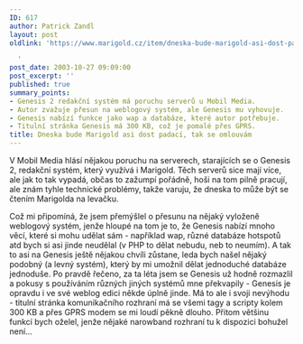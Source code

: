 ```yaml
---
ID: 617
author: Patrick Zandl
layout: post
oldlink: 'https://www.marigold.cz/item/dneska-bude-marigold-asi-dost-padaci-tak-se-omlouvam

  '
post_date: 2003-10-27 09:09:00
post_excerpt: ''
published: true
summary_points:
- Genesis 2 redakční systém má poruchu serverů u Mobil Media.
- Autor zvažuje přesun na weblogový systém, ale Genesis mu vyhovuje.
- Genesis nabízí funkce jako wap a databáze, které autor potřebuje.
- Titulní stránka Genesis má 300 KB, což je pomalé přes GPRS.
title: Dneska bude Marigold asi dost padací, tak se omlouvám
---
```


<p>
V Mobil Media hlásí nějakou poruchu na serverech, starajících se o Genesis 2, redakční systém, který využívá i Marigold. Těch serverů sice mají více, ale jak to tak vypadá, občas to zažumpí pořádně, hoši na tom pilně pracují, ale znám tyhle technické problémy, takže varuju, že dneska to může být se čtením Marigolda na levačku. </p>

<p>
Což mi připomíná, že jsem přemýšlel o přesunu na nějaký vyloženě weblogový systém, jenže hloupé na tom je to, že Genesis nabízí mnoho věcí, které si mohu udělat sám - například wap, různé databáze hotspotů atd bych si asi jinde neudělal (v PHP to dělat nebudu, neb to neumím). A tak to asi na Genesis ještě nějakou chvíli zůstane, leda bych našel nějaký podobný (a levný systém), který by mi umožnil dělat jednoduché databáze jednoduše. Po pravdě řečeno, za ta léta jsem se Genesis už hodně rozmazlil a pokusy s používáním různých jiných systémů mne překvapily - Genesis je opravdu i ve své weblog edici někde úplně jinde. Má to ale i svoji nevýhodu - titulní stránka komunikačního rozhraní má se všemi tagy a scripty kolem 300 KB a přes GPRS modem se mi loudí pěkně dlouho. Přitom většinu funkcí bych oželel, jenže nějaké narowband rozhraní tu k dispozici bohužel není...</p>